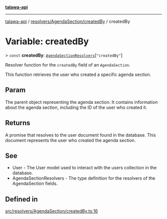 [**talawa-api**](../../../../README.md)

***

[talawa-api](../../../../modules.md) / [resolvers/AgendaSection/createdBy](../README.md) / createdBy

# Variable: createdBy

\> `const` **createdBy**: [`AgendaSectionResolvers`](../../../../types/generatedGraphQLTypes/type-aliases/AgendaSectionResolvers.md)\[`"createdBy"`\]

Resolver function for the `createdBy` field of an `AgendaSection`.

This function retrieves the user who created a specific agenda section.

## Param

The parent object representing the agenda section. It contains information about the agenda section, including the ID of the user who created it.

## Returns

A promise that resolves to the user document found in the database. This document represents the user who created the agenda section.

## See

 - User - The User model used to interact with the users collection in the database.
 - AgendaSectionResolvers - The type definition for the resolvers of the AgendaSection fields.

## Defined in

[src/resolvers/AgendaSection/createdBy.ts:16](https://github.com/PalisadoesFoundation/talawa-api/blob/3a5276aff43f5de4f7fab3ec9683a420dcdc7a06/src/resolvers/AgendaSection/createdBy.ts#L16)
